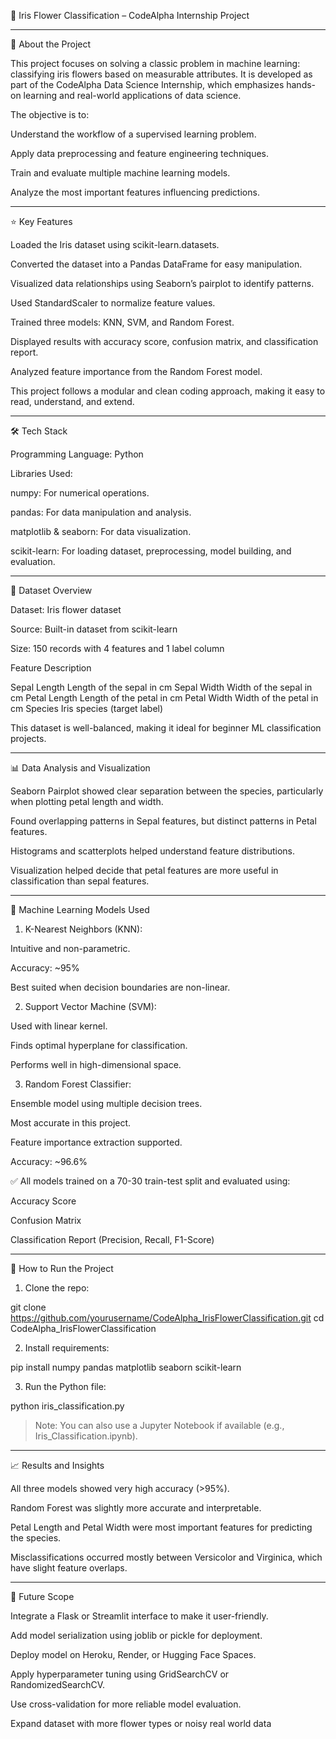 

🌸 Iris Flower Classification – CodeAlpha Internship Project


---

📖 About the Project

This project focuses on solving a classic problem in machine learning: classifying iris flowers based on measurable attributes. It is developed as part of the CodeAlpha Data Science Internship, which emphasizes hands-on learning and real-world applications of data science.

The objective is to:

Understand the workflow of a supervised learning problem.

Apply data preprocessing and feature engineering techniques.

Train and evaluate multiple machine learning models.

Analyze the most important features influencing predictions.



---

⭐ Key Features

Loaded the Iris dataset using scikit-learn.datasets.

Converted the dataset into a Pandas DataFrame for easy manipulation.

Visualized data relationships using Seaborn’s pairplot to identify patterns.

Used StandardScaler to normalize feature values.

Trained three models: KNN, SVM, and Random Forest.

Displayed results with accuracy score, confusion matrix, and classification report.

Analyzed feature importance from the Random Forest model.


This project follows a modular and clean coding approach, making it easy to read, understand, and extend.


---

🛠 Tech Stack

Programming Language: Python

Libraries Used:

numpy: For numerical operations.

pandas: For data manipulation and analysis.

matplotlib & seaborn: For data visualization.

scikit-learn: For loading dataset, preprocessing, model building, and evaluation.




---

📂 Dataset Overview

Dataset: Iris flower dataset

Source: Built-in dataset from scikit-learn

Size: 150 records with 4 features and 1 label column


Feature	Description

Sepal Length	Length of the sepal in cm
Sepal Width	Width of the sepal in cm
Petal Length	Length of the petal in cm
Petal Width	Width of the petal in cm
Species	Iris species (target label)


This dataset is well-balanced, making it ideal for beginner ML classification projects.


---

📊 Data Analysis and Visualization

Seaborn Pairplot showed clear separation between the species, particularly when plotting petal length and width.

Found overlapping patterns in Sepal features, but distinct patterns in Petal features.

Histograms and scatterplots helped understand feature distributions.

Visualization helped decide that petal features are more useful in classification than sepal features.



---

🤖 Machine Learning Models Used

1. K-Nearest Neighbors (KNN):

Intuitive and non-parametric.

Accuracy: ~95%

Best suited when decision boundaries are non-linear.



2. Support Vector Machine (SVM):

Used with linear kernel.

Finds optimal hyperplane for classification.

Performs well in high-dimensional space.



3. Random Forest Classifier:

Ensemble model using multiple decision trees.

Most accurate in this project.

Feature importance extraction supported.

Accuracy: ~96.6%




✅ All models trained on a 70-30 train-test split and evaluated using:

Accuracy Score

Confusion Matrix

Classification Report (Precision, Recall, F1-Score)



---

🧪 How to Run the Project

1. Clone the repo:

git clone https://github.com/yourusername/CodeAlpha_IrisFlowerClassification.git
cd CodeAlpha_IrisFlowerClassification


2. Install requirements:

pip install numpy pandas matplotlib seaborn scikit-learn


3. Run the Python file:

python iris_classification.py



> Note: You can also use a Jupyter Notebook if available (e.g., Iris_Classification.ipynb).




---

📈 Results and Insights

All three models showed very high accuracy (>95%).

Random Forest was slightly more accurate and interpretable.

Petal Length and Petal Width were most important features for predicting the species.

Misclassifications occurred mostly between Versicolor and Virginica, which have slight feature overlaps.



---

🔮 Future Scope

Integrate a Flask or Streamlit interface to make it user-friendly.

Add model serialization using joblib or pickle for deployment.

Deploy model on Heroku, Render, or Hugging Face Spaces.

Apply hyperparameter tuning using GridSearchCV or RandomizedSearchCV.

Use cross-validation for more reliable model evaluation.

Expand dataset with more flower types or noisy real world data


